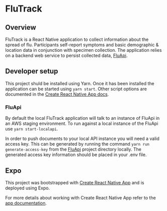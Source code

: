 # FluTrack

## Overview

FluTrack is a React Native application to collect information about the spread of flu. Participants self-report symptoms and basic demographic & location data in conjunction with specimen collection. The application relies on a backend web service to persist collected data, [FluApi](https://github.com/AudereNow/learn/tree/master/FluApi).

## Developer setup

This project shuld be installed using Yarn. Once it has been installed the application can be started using `yarn start`. Other script options are documented in the [Create React Native App docs](https://github.com/AudereNow/learn/blob/master/learn/ReactNativeTS/FluTrack/APP.md).

### FluApi

By default the local FluTrack application will talk to an instance of FluApi in an AWS staging environment. To run against a local instance of the FluApi use `yarn start-localapi`.

In order to push documents to your local API instance you will need a valid access key. This can be generated by running the command `yarn run generate-access-key` from the [FluApi](https://github.com/AudereNow/learn/tree/master/FluApi) project directory locally. The generated access key information should be placed in your .env file.

## Expo

This project was bootstrapped with [Create React Native App](https://github.com/react-community/create-react-native-app) and is deployed using Expo.

For more details about working with Create React Native App refer to the [app documentation](https://github.com/AudereNow/learn/blob/master/learn/ReactNativeTS/FluTrack/APP.md).
